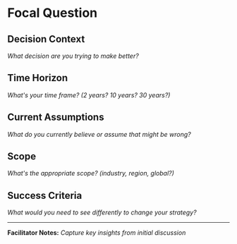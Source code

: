 # Focal Question

## Decision Context
*What decision are you trying to make better?*

## Time Horizon
*What's your time frame? (2 years? 10 years? 30 years?)*

## Current Assumptions
*What do you currently believe or assume that might be wrong?*

## Scope
*What's the appropriate scope? (industry, region, global?)*

## Success Criteria
*What would you need to see differently to change your strategy?*

---

**Facilitator Notes:**
*Capture key insights from initial discussion*
